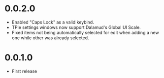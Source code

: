 # 0.0.2.0
- Enabled "Caps Lock" as a valid keybind.
- TPie settings windows now support Dalamud's Global UI Scale.
- Fixed items not being automatically selected for edit when adding a new one while other was already selected.

# 0.0.1.0
- First release